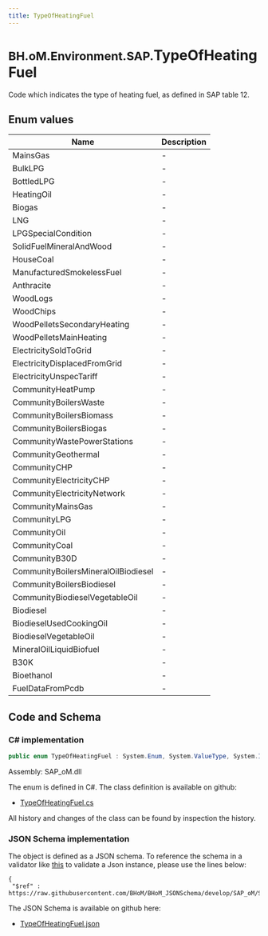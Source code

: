 ```yaml
---
title: TypeOfHeatingFuel
---
```


# <small>BH.oM.Environment.SAP.</small>**TypeOfHeatingFuel**

Code which indicates the type of heating fuel, as defined in SAP table 12.

## Enum values

| Name            | Description                                                    |
|-----------------|----------------------------------------------------------------|
| MainsGas |  -  |
| BulkLPG |  -  |
| BottledLPG |  -  |
| HeatingOil |  -  |
| Biogas |  -  |
| LNG |  -  |
| LPGSpecialCondition |  -  |
| SolidFuelMineralAndWood |  -  |
| HouseCoal |  -  |
| ManufacturedSmokelessFuel |  -  |
| Anthracite |  -  |
| WoodLogs |  -  |
| WoodChips |  -  |
| WoodPelletsSecondaryHeating |  -  |
| WoodPelletsMainHeating |  -  |
| ElectricitySoldToGrid |  -  |
| ElectricityDisplacedFromGrid |  -  |
| ElectricityUnspecTariff |  -  |
| CommunityHeatPump |  -  |
| CommunityBoilersWaste |  -  |
| CommunityBoilersBiomass |  -  |
| CommunityBoilersBiogas |  -  |
| CommunityWastePowerStations |  -  |
| CommunityGeothermal |  -  |
| CommunityCHP |  -  |
| CommunityElectricityCHP |  -  |
| CommunityElectricityNetwork |  -  |
| CommunityMainsGas |  -  |
| CommunityLPG |  -  |
| CommunityOil |  -  |
| CommunityCoal |  -  |
| CommunityB30D |  -  |
| CommunityBoilersMineralOilBiodiesel |  -  |
| CommunityBoilersBiodiesel |  -  |
| CommunityBiodieselVegetableOil |  -  |
| Biodiesel |  -  |
| BiodieselUsedCookingOil |  -  |
| BiodieselVegetableOil |  -  |
| MineralOilLiquidBiofuel |  -  |
| B30K |  -  |
| Bioethanol |  -  |
| FuelDataFromPcdb |  -  |


## Code and Schema

### C# implementation

``` C# title="C#"
public enum TypeOfHeatingFuel : System.Enum, System.ValueType, System.IComparable, System.ISpanFormattable, System.IFormattable, System.IConvertible
```

Assembly: SAP_oM.dll

The enum is defined in C#. The class definition is available on github:

- [TypeOfHeatingFuel.cs](https://github.com/BHoM/SAP_Toolkit/blob/develop/SAP_oM/Enums\TypeOfHeatingFuel.cs)

All history and changes of the class can be found by inspection the history.
### JSON Schema implementation

The object is defined as a JSON schema. To reference the schema in a validator like [this](https://www.jsonschemavalidator.net/) to validate a Json instance, please use the lines below:

``` { .json .copy .select } title="JSON Schema"
{
 "$ref" : https://raw.githubusercontent.com/BHoM/BHoM_JSONSchema/develop/SAP_oM/SAP/TypeOfHeatingFuel.json}
```

The JSON Schema is available on github here:

- [TypeOfHeatingFuel.json](https://github.com/BHoM/BHoM_JSONSchema/blob/develop/SAP_oM/SAP/TypeOfHeatingFuel.json)
